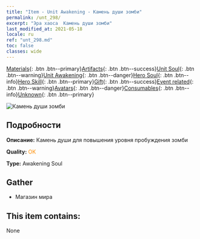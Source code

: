 ```yaml
---
title: "Item - Unit Awakening - Камень души зомби"
permalink: /unt_298/
excerpt: "Эра хаоса  Камень души зомби"
last_modified_at: 2021-05-18
locale: ru
ref: "unt_298.md"
toc: false
classes: wide
---
```

 [Materials](/ItemsRU/){: .btn .btn--primary}[Artifacts](/ItemsRU/Artifacts/){: .btn .btn--success}[Unit Soul](/ItemsRU/UnitSoul/){: .btn .btn--warning}[Unit Awakening](/ItemsRU/UnitAwakening/){: .btn .btn--danger}[Hero Soul](/ItemsRU/HeroSoul/){: .btn .btn--info}[Hero Skill](/ItemsRU/HeroSkill/){: .btn .btn--primary}[Gift](/ItemsRU/Gift/){: .btn .btn--success}[Event related](/ItemsRU/Events/){: .btn .btn--warning}[Avatars](/ItemsRU/Avatars/){: .btn .btn--danger}[Consumables](/ItemsRU/Consumables/){: .btn .btn--info}[Unknown](/ItemsRU/Unknown/){: .btn .btn--primary}

 ![Камень души зомби](/images/u/tia_jiangshi.jpg)

## Подробности
 **Описание:** Камень души для повышения уровня пробуждения зомби

 **Quality:** <span style="color: #FF8C00">OK</span>

 **Type:** Awakening Soul

## Gather

*    Магазин мира 

## This item contains:

  None


